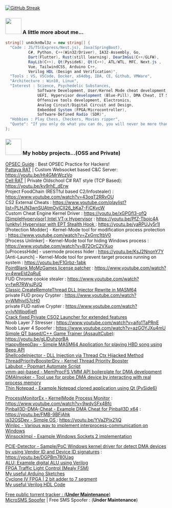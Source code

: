 [![GitHub Streak](https://streak-stats.demolab.com/?user=un4ckn0wl3z)](https://git.io/streak-stats)


### <img src="https://media3.giphy.com/media/CjmvTCZf2U3p09Cn0h/source.gif" width="50"> A little more about me...  

```csharp
string[] un4ckn0wl3z = new string[] { 
  "Code : JS/TS(Express/Nest.js), Java(SpringBoot),
          C#, Python, C++(Win32/Driver), IA32-Assembly, Go,
          Dart(Flutter), Rust(still learning), DearImGui(C++/GLFW),
          RayLib(C++), Qt(Pyside6), Qt(C++), ATL/WTL, MFC, Next.js ,
          Vue, TailwindCSS, Arduino C++,
          Verilog HDL (Design and Verification)", 
  "Tools : VS, VSCode, Docker, x64dbg, IDA, CE, Github, VMWare", 
  "Architecture : Win10, Linux", 
  "Interest : Science, Psychedelic Substances,
              Software Development, User/Kernel Mode cheat development,
              UEFI, Hypervisor development (Blue-Pill), DMA Cheat, IT Security, DevOps, Reverse Engineer,
              Offensive tools development, Electronics,
              Analog Circuit/Digital Circuit and Design,
              Embedded System (FPGA/Microcontroller),
              Software-Defined Radio (SDR)",
  "Hobbies : Play Chess, Checkers, Movies ripper",
  "Quote": "If you only do what you can do, you will never be more than you are now! - Kung Fu Panda" 
};
```
### <img src="https://media2.giphy.com/media/3oKIPnAiaMCws8nOsE/200.gif" width="50"> My hobby projects...(OSS and Private)

<a href="https://github.com/un4ckn0wl3z/OPSEC" target="_blank">OPSEC Guide</a> : Best OPSEC Practice for Hackers!<br>
<a href="https://github.com/Pattaya-Project" target="_blank">Pattaya RAT</a> | Custom Websocket based C&C Server: https://youtu.be/Ht4GMrWczVo <br>
<a href="https://github.com/un4ckn0wl3z/CellRAT" target="_blank">Cell RAT</a> | Private Oldschool C# RAT style (TCP Based): https://youtu.be/kv9rhE_dErw <br>
Project FoodChain (RESTful based C2/Infostealer) : https://www.youtube.com/watch?v=43oqT2RRvOU <br>
CS2 External Cheats : https://www.youtube.com/playlist?list=PLHJN3wnSUAtmOylCII26_bKa7-FiCKvcW <br>
Custom Cheat Engine Kernel Driver : https://youtu.be/xGPGfl3-ofQ <br>
<a href="https://github.com/un4ckn0wl3z/SimpleHypervisor.git" target="_blank">[SimpleHypervisor] Intel VT-x Hypervisor</a> : https://youtu.be/PfZ-Tbojc4A <br>
<a href="https://github.com/un4ckn0wl3z/unkhv.git" target="_blank">[unkhv] Hypervisor with EPT Stealth Hook </a> :  https://youtu.be/yaRPUJy5r1I <br>
[Protection Modder] - Kernel-Mode tool for modification process protection : https://www.youtube.com/watch?v=ZxGrrc1tbV0 <br>
[Process Unlinker] - Kernel-Mode tool for hiding Windows process : https://www.youtube.com/watch?v=B72OrC2VXuo <br>
[uProcessHide] - usermode process hider : https://youtu.be/KsJ2NnonY7Y <br>
[Anti-Launch] - Kernel-Mode tool for prevent target process running on system : https://youtu.be/F1Grbz-1abk <br>
<a href="https://github.com/un4ckn0wl3z/still-run-pb" target="_blank">PointBlank MoMzGames license patcher</a> : https://www.youtube.com/watch?v=4wwEld2qRuE <br>
FUD Chrome cookie stealer : https://www.youtube.com/watch?v=fwR7RWyJPJQ <br>
<a href="https://github.com/un4ckn0wl3z/classic_dll_injector_masm64" target="_blank">Classic CreateRemoteThread DLL Injector Rewrite in MASM64</a><br>
private FUD proxy Crypter : https://www.youtube.com/watch?v=WMhjvl57cH0 <br>
private FUD native Crypter : https://www.youtube.com/watch?v=IyNWpq6jefI <br>
<a href="https://github.com/un4ckn0wl3z/CSO2-Launcher-fixed" target="_blank">Crack fixed Private CSO2 Launcher for extended features<br></a>
Noob Layer 7 Stresser : https://www.youtube.com/watch?v=aifo1TaPRnE <br>
Noob Layer 4 Spoofer : https://www.youtube.com/watch?v=azGOYJXu4mU <br>
<a href="https://github.com/un4ckn0wl3z/AssaultCubeTrainerQT" target="_blank">Simple QT based/C++ Game Trainer (AssaultCube)</a>: https://youtu.be/gLlDuhzgrBA <br>
<a href="https://github.com/un4ckn0wl3z/HappyBeepDay" target="_blank">HappyBeepDay - Simple MASM64 Application for playing HBD song using Beep API </a><br>
<a href="https://github.com/un4ckn0wl3z/ShellcodeInjector" target="_blank">ShellcodeInjector - DLL Injection via Thread Ctx Hijacked Method </a><br>
<a href="https://github.com/un4ckn0wl3z/ThreadPriorityBoosterDrv" target="_blank">ThreadPriorityBoosterDrv - Kernel Thread Priority Booster </a><br>
<a href="https://github.com/un4ckn0wl3z/Labubot" target="_blank">Labubot - Popmart Automate Script </a><br>
<a href="https://github.com/un4ckn0wl3z/vmm-api-based.git" target="_blank">vmm-api-based - MemProcFS VMM API boilerplate for DMA development</a><br>
<a href="https://github.com/un4ckn0wl3z/DMAInvoker.git" target="_blank">DMAInvoker - Tool use for probe DMA device by interacting with real process memory</a><br>
<a href="https://github.com/un4ckn0wl3z/thin-notepad.git" target="_blank">Thin Notepad - Example Notepad cloned application using Qt (PySide6)</a><br>

<a href="https://github.com/un4ckn0wl3z/ProcessMonitorEx.git" target="_blank">ProcessMonitorEx - KernelMode Process Monitor</a> : https://www.youtube.com/watch?v=9wdySFx4Bfc <br>
<a href="https://github.com/un4ckn0wl3z/Pinball3D-DMA-Cheat.git" target="_blank">Pinball3D-DMA-Cheat - Example DMA Cheat for Pinball3D x64</a> : https://youtu.be/FMB-9BFjAhk <br>
<a href="https://github.com/un4ckn0wl3z/ia32OSDev.git" target="_blank">ia32OSDev - Simple OS </a> : https://youtu.be/YVaZPix21jQ<br>
<a href="https://github.com/un4ckn0wl3z/WinIpc.git" target="_blank">WinIpc - Various way to implement interprocess-communication on Windows </a><br>
<a href="https://github.com/un4ckn0wl3z/WinsockImpl.git" target="_blank">WinsockImpl - Example Windows Sockets 2 implementation </a><br>

<a href="https://github.com/un4ckn0wl3z/PCIE-Detector.git" target="_blank">PCIE-Detector - Sample/PoC Windows kernel driver for detect DMA devices by using Vendor ID and Device ID signatures</a> : https://youtu.be/DGPBm780Uag<br>
<a href="https://github.com/un4ckn0wl3z/ALU.git" target="_blank">ALU: Example digital ALU using Verilog<br>
<a href="https://github.com/un4ckn0wl3z/verilog-traffic-light-control-mealy-fsm.git" target="_blank">FPGA Traffic Light Control (Mealy FSM)<br>
<a href="https://github.com/un4ckn0wl3z/Arduino_Sketchs.git" target="_blank">My useful Arduino Sketches<br>
<a href="https://github.com/un4ckn0wl3z/Cyclone-IV-FPGA-2-bit-adder-to-7-segment.git" target="_blank">Cyclone IV FPGA | 2 bit adder to 7 segment<br>
<a href="https://github.com/un4ckn0wl3z/Verilog-Labs.git" target="_blank">My useful Verilog HDL Code<br>

Free public torrent tracker : (<b>Under Maintenance</b>) <br>
<a href="https://github.com/micro-sms-spoofer" target="_blank">MicroSMS Spoofer</a> | Free SMS Spoofer : (<b>Under Maintenance</b>) <br>
